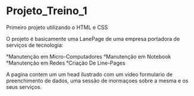 # Projeto_Treino_1

 Primeiro projeto utilizando o HTML e CSS
 
  O projeto é basicamente uma LanePage de uma empresa portadora de serviços de tecnologia:
  
   °Manutenção em Micro-Computadores
   °Manutenção em Notebook
   °Manutenção em Redes
   °Criação De Line-Pages

 A pagina contem um um head ilustrado com um video 
 formulario de preenchimento de dados, uma sessão
 de inormaçoes sobre a mesma e os seus serviços.
 
 
